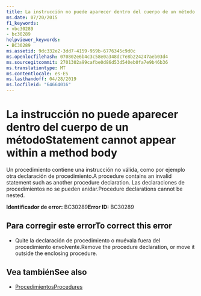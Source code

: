 ```yaml
---
title: La instrucción no puede aparecer dentro del cuerpo de un método
ms.date: 07/20/2015
f1_keywords:
- vbc30289
- bc30289
helpviewer_keywords:
- BC30289
ms.assetid: 9dc332e2-3dd7-4159-959b-6776345c9d0c
ms.openlocfilehash: 070802e6b4c3c58e0a348dc7e8b224247aeb03d4
ms.sourcegitcommit: 2701302a99cafbe0d86d53d540eb0fa7e9b46b36
ms.translationtype: MT
ms.contentlocale: es-ES
ms.lasthandoff: 04/28/2019
ms.locfileid: "64664016"
---
```

# <a name="statement-cannot-appear-within-a-method-body"></a><span data-ttu-id="71053-102">La instrucción no puede aparecer dentro del cuerpo de un método</span><span class="sxs-lookup"><span data-stu-id="71053-102">Statement cannot appear within a method body</span></span>
<span data-ttu-id="71053-103">Un procedimiento contiene una instrucción no válida, como por ejemplo otra declaración de procedimiento.</span><span class="sxs-lookup"><span data-stu-id="71053-103">A procedure contains an invalid statement such as another procedure declaration.</span></span> <span data-ttu-id="71053-104">Las declaraciones de procedimientos no se pueden anidar.</span><span class="sxs-lookup"><span data-stu-id="71053-104">Procedure declarations cannot be nested.</span></span>  
  
 <span data-ttu-id="71053-105">**Identificador de error:** BC30289</span><span class="sxs-lookup"><span data-stu-id="71053-105">**Error ID:** BC30289</span></span>  
  
## <a name="to-correct-this-error"></a><span data-ttu-id="71053-106">Para corregir este error</span><span class="sxs-lookup"><span data-stu-id="71053-106">To correct this error</span></span>  
  
- <span data-ttu-id="71053-107">Quite la declaración de procedimiento o muévala fuera del procedimiento envolvente.</span><span class="sxs-lookup"><span data-stu-id="71053-107">Remove the procedure declaration, or move it outside the enclosing procedure.</span></span>  
  
## <a name="see-also"></a><span data-ttu-id="71053-108">Vea también</span><span class="sxs-lookup"><span data-stu-id="71053-108">See also</span></span>

- [<span data-ttu-id="71053-109">Procedimientos</span><span class="sxs-lookup"><span data-stu-id="71053-109">Procedures</span></span>](../../visual-basic/programming-guide/language-features/procedures/index.md)
